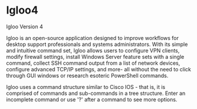 # Igloo4
Igloo Version 4

Igloo is an open-source application designed to improve workflows for desktop support professionals and systems administrators. With its simple and intuitive command set, Igloo allows users to configure VPN clients, modify firewall settings, install Windows Server feature sets with a single command, collect SSH command output from a list of network devices, configure advanced TCP/IP settings, and more- all without the need to click through GUI windows or research esoteric PowerShell commands.

Igloo uses a command structure similar to Cisco IOS - that is, it is comprised of commands and sub-commands in a tree structure. Enter an incomplete command or use '?' after a command to see more options.


